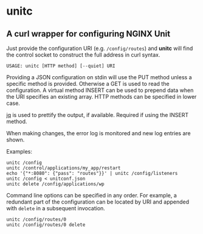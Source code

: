 unitc
=====

A curl wrapper for configuring NGINX Unit
-----------------------------------------

Just provide the configuration URI (e.g. `/config/routes`) and **unitc** will
find the control socket to construct the full address in curl syntax.

```USAGE: unitc [HTTP method] [--quiet] URI```

Providing a JSON configuration on stdin will use the PUT method unless a specific
method is provided. Otherwise a GET is used to read the configuration. A virtual
method INSERT can be used to prepend data when the URI specifies an existing array. 
HTTP methods can be specified in lower case.

[jq](https://stedolan.github.io/jq/) is used to prettify the output, if available.
Required if using the INSERT method.

When making changes, the error log is monitored and new log entries are shown.

Examples:

```shell
unitc /config
unitc /control/applications/my_app/restart
echo '{"*:8080": {"pass": "routes"}}' | unitc /config/listeners
unitc /config < unitconf.json
unitc delete /config/applications/wp
```

Command line options can be specified in any order. For example, a redundant part
of the configuration can be located by URI and appended with `delete` in a subsequent
invocation.
```shell
unitc /config/routes/0
unitc /config/routes/0 delete
```

